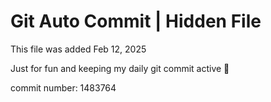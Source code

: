 # Git Auto Commit | Hidden File

This file was added Feb 12, 2025

Just for fun and keeping my daily git commit active 🤪

commit number: 1483764
